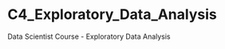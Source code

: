 C4_Exploratory_Data_Analysis
============================

Data Scientist Course - Exploratory Data Analysis

